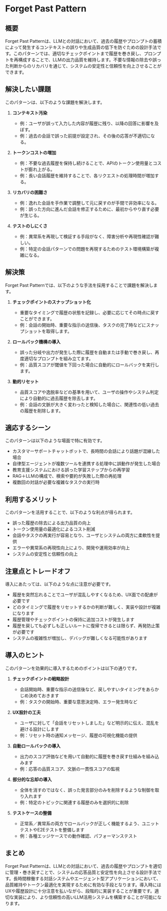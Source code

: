 # Forget Past Pattern

## 概要

Forget Past Patternは、LLMとの対話において、過去の履歴やプロンプトの蓄積によって発生するコンテキストの誤りや生成品質の低下を防ぐための設計手法です。このパターンでは、適切なチェックポイントまで履歴を巻き戻し、プロンプトを再構成することで、LLMの出力品質を維持します。不要な情報の除去や誤った判断からのリカバリを通じて、システムの安定性と信頼性を向上させることができます。

## 解決したい課題

このパターンは、以下のような課題を解決します。

1. **コンテキスト汚染**
   - 例：ユーザが誤って入力した内容が履歴に残り、以降の回答に影響を及ぼす。
   - 例：過去の会話で誤った前提が設定され、その後の応答が不適切になる。

2. **トークンコストの増加**
   - 例：不要な過去履歴を保持し続けることで、APIのトークン使用量とコストが膨れ上がる。
   - 例：長い会話履歴を維持することで、各リクエストの処理時間が増加する。

3. **リカバリの困難さ**
   - 例：逸れた会話を手作業で調整して元に戻すのが手間で非効率になる。
   - 例：誤った方向に進んだ会話を修正するために、最初からやり直す必要が生じる。

4. **テストのしにくさ**
   - 例：異常系を再現して検証する手段がなく、障害分析や再現性確認が難しい。
   - 例：特定の会話パターンでの問題を再現するためのテスト環境構築が複雑になる。

## 解決策

Forget Past Patternでは、以下のような手法を採用することで課題を解決します。

1. **チェックポイントのスナップショット化**
   - 重要なタイミングで履歴の状態を記録し、必要に応じてその時点に戻すことができます。
   - 例：会話の開始時、重要な指示の送信後、タスクの完了時などにスナップショットを取得します。

2. **ロールバック機構の導入**
   - 誤った分岐や出力が発生した際に履歴を自動または手動で巻き戻し、再度適切なプロンプトを組み立てます。
   - 例：品質スコアが閾値を下回った場合に自動的にロールバックを実行します。

3. **動的リセット**
   - 品質スコアや逸脱率などの基準を用いて、ユーザの操作やシステム判定により自動的に過去履歴を除去します。
   - 例：会話の文脈が大きく変わったと検知した場合に、関連性の低い過去の履歴を削除します。

## 適応するシーン

このパターンは以下のような場面で特に有効です。

- カスタマーサポートチャットボットで、長時間の会話により話題が混線した場合
- 自律型エージェントが複数ツールを連携する処理中に誤動作が発生した場合
- 教育支援システムにおける誤った学習ステップからの再学習
- RAG＋LLMの構成で、検索や要約が失敗した際の再処理
- 複数回の対話が必要な複雑なタスクの実行時

## 利用するメリット

このパターンを活用することで、以下のような利点が得られます。

- 誤った履歴の除去による出力品質の向上
- トークン使用量の最適化によるコスト削減
- 会話やタスクの再実行が容易となり、ユーザとシステムの両方に柔軟性を提供
- エラーや異常系の再現性向上により、開発や運用効率が向上
- システムの安定性と信頼性の向上

## 注意点とトレードオフ

導入にあたっては、以下のような点に注意が必要です。

- 履歴を突然忘れることでユーザが混乱しやすくなるため、UX面での配慮が必要です
- どのタイミングで履歴をリセットするかの判断が難しく、実装や設計が複雑になります
- 履歴管理やチェックポイントの保持に追加コストが発生します
- 履歴を戻しても必ずしも正しいルートに復帰できるとは限らず、再発防止策が必要です
- システムの複雑性が増加し、デバッグが難しくなる可能性があります

## 導入のヒント

このパターンを効果的に導入するためのポイントは以下の通りです。

1. **チェックポイントの戦略設計**
   - 会話開始時、重要な指示の送信後など、戻しやすいタイミングをあらかじめ決めておきます
   - 例：タスクの開始時、重要な意思決定時、エラー発生時など

2. **UX設計の工夫**
   - ユーザに対して「会話をリセットしました」など明示的に伝え、混乱を避ける設計にします
   - 例：リセット時の通知メッセージ、履歴の可視化機能の提供

3. **自動ロールバックの導入**
   - 出力のスコア評価などを用いて自動的に履歴を巻き戻す仕組みを組み込みます
   - 例：応答の品質スコア、文脈の一貫性スコアの監視

4. **部分的な忘却の導入**
   - 全体を消すのではなく、誤った発言部分のみを削除するような制御を取り入れます
   - 例：特定のトピックに関連する履歴のみを選択的に削除

5. **テストケースの整備**
   - 正常系／異常系の両方でロールバックが正しく機能するよう、ユニットテストやE2Eテストを整備します
   - 例：各種エッジケースでの動作確認、パフォーマンステスト

## まとめ

Forget Past Patternは、LLMとの対話において、過去の履歴やプロンプトを適切に管理・巻き戻すことで、システムの応答品質と安定性を向上させる設計手法です。長時間稼働する対話システムやエージェント型アプリケーションにおいて、品質維持やトークン最適化を実現するために有効な手段となります。導入時にはUXや履歴設計に十分注意を払いながら、段階的に実装することが重要です。適切な実装により、より信頼性の高いLLM活用システムを構築することが可能になります。
